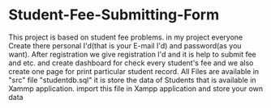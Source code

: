 # Student-Fee-Submitting-Form
This project is based on student fee problems. in my project everyone Create there personal I'd(that is your E-mail I'd) and password(as you want). After registration we give registration I'd and it is help to submit fee and etc. and create dashboard for check every student's fee and we also create one page for print particular student record.
All Files are available in "src" file 
"studentdb.sql" it is store the data of Students that is available in Xammp application. import this file in Xampp application and store your own data
